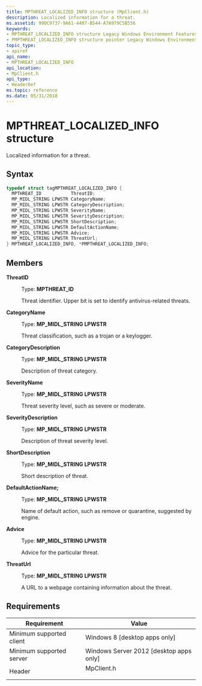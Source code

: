 ```yaml
---
title: MPTHREAT_LOCALIZED_INFO structure (MpClient.h)
description: Localized information for a threat.
ms.assetid: 99DC9737-9A61-4407-B544-A7A979C5B556
keywords:
- MPTHREAT_LOCALIZED_INFO structure Legacy Windows Environment Features
- PMPTHREAT_LOCALIZED_INFO structure pointer Legacy Windows Environment Features
topic_type:
- apiref
api_name:
- MPTHREAT_LOCALIZED_INFO
api_location:
- MpClient.h
api_type:
- HeaderDef
ms.topic: reference
ms.date: 05/31/2018
---
```


# MPTHREAT\_LOCALIZED\_INFO structure

Localized information for a threat.

## Syntax


```C++
typedef struct tagMPTHREAT_LOCALIZED_INFO {
  MPTHREAT_ID           ThreatID;
  MP_MIDL_STRING LPWSTR CategoryName;
  MP_MIDL_STRING LPWSTR CategoryDescription;
  MP_MIDL_STRING LPWSTR SeverityName;
  MP_MIDL_STRING LPWSTR SeverityDescription;
  MP_MIDL_STRING LPWSTR ShortDescription;
  MP_MIDL_STRING LPWSTR DefaultActionName;
  MP_MIDL_STRING LPWSTR Advice;
  MP_MIDL_STRING LPWSTR ThreatUrl;
} MPTHREAT_LOCALIZED_INFO, *PMPTHREAT_LOCALIZED_INFO;
```



## Members

<dl> <dt>

**ThreatID**
</dt> <dd>

Type: **MPTHREAT\_ID**

</dd> <dd>

Threat identifier. Upper bit is set to identify antivirus-related threats.

</dd> <dt>

**CategoryName**
</dt> <dd>

Type: **MP\_MIDL\_STRING LPWSTR**

</dd> <dd>

Threat classification, such as a trojan or a keylogger.

</dd> <dt>

**CategoryDescription**
</dt> <dd>

Type: **MP\_MIDL\_STRING LPWSTR**

</dd> <dd>

Description of threat category.

</dd> <dt>

**SeverityName**
</dt> <dd>

Type: **MP\_MIDL\_STRING LPWSTR**

</dd> <dd>

Threat severity level, such as severe or moderate.

</dd> <dt>

**SeverityDescription**
</dt> <dd>

Type: **MP\_MIDL\_STRING LPWSTR**

</dd> <dd>

Description of threat severity level.

</dd> <dt>

**ShortDescription**
</dt> <dd>

Type: **MP\_MIDL\_STRING LPWSTR**

</dd> <dd>

Short description of threat.

</dd> <dt>

**DefaultActionName;**
</dt> <dd>

Type: **MP\_MIDL\_STRING LPWSTR**

</dd> <dd>

Name of default action, such as remove or quarantine, suggested by engine.

</dd> <dt>

**Advice**
</dt> <dd>

Type: **MP\_MIDL\_STRING LPWSTR**

</dd> <dd>

Advice for the particular threat.

</dd> <dt>

**ThreatUrl**
</dt> <dd>

Type: **MP\_MIDL\_STRING LPWSTR**

</dd> <dd>

A URL to a webpage containing information about the threat.

</dd> </dl>

## Requirements



| Requirement | Value |
|-------------------------------------|---------------------------------------------------------------------------------------|
| Minimum supported client<br/> | Windows 8 \[desktop apps only\]<br/>                                            |
| Minimum supported server<br/> | Windows Server 2012 \[desktop apps only\]<br/>                                  |
| Header<br/>                   | <dl> <dt>MpClient.h</dt> </dl> |
